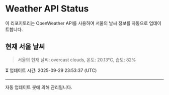 
# Weather API Status

이 리포지토리는 OpenWeather API를 사용하여 서울의 날씨 정보를 자동으로 업데이트합니다.

## 현재 서울 날씨
> 서울의 현재 날씨: overcast clouds, 온도: 20.13°C, 습도: 82%

⏳ 업데이트 시간: 2025-09-29 23:53:37 (UTC)

---
자동 업데이트 봇에 의해 관리됩니다.
